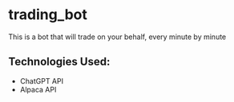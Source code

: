 # trading_bot
This is a bot that will trade on your behalf, every minute by minute

## Technologies Used:
* ChatGPT API
* Alpaca API
